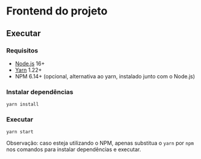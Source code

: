 # Frontend do projeto

## Executar

### Requisitos

- [Node.js](https://nodejs.org/en/) 16+
- [Yarn](https://yarnpkg.com/getting-started/install) 1.22+
- NPM 6.14+ (opcional, alternativa ao yarn, instalado junto com o Node.js)

### Instalar dependências

```
yarn install
```

### Executar

```
yarn start
```

Observação: caso esteja utilizando o NPM, apenas substitua o `yarn` por `npm`
nos comandos para instalar dependências e executar.
